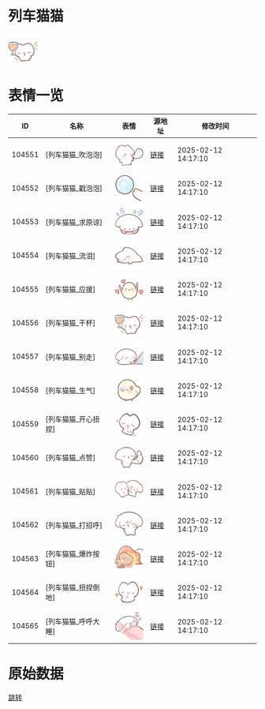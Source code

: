 # 列车猫猫

<img src="./cover.png" height="60" alt="cover" />

# 表情一览

|ID|名称|表情|源地址|修改时间|
|----|----|----|----|----|
|104551|[列车猫猫_吹泡泡]|<img src="./pic/104551_%5B列车猫猫_吹泡泡%5D.png" height="60" alt="吹泡泡"/>|[链接](https://i0.hdslb.com/bfs/garb/8297166d3d37b3ebe37416a10912fe7c97763271.png)|2025-02-12 14:17:10|
|104552|[列车猫猫_戳泡泡]|<img src="./pic/104552_%5B列车猫猫_戳泡泡%5D.png" height="60" alt="戳泡泡"/>|[链接](https://i0.hdslb.com/bfs/garb/866392c93cdb0bc1889ff84f1a4f1cc8631077c5.png)|2025-02-12 14:17:10|
|104553|[列车猫猫_求原谅]|<img src="./pic/104553_%5B列车猫猫_求原谅%5D.png" height="60" alt="求原谅"/>|[链接](https://i0.hdslb.com/bfs/garb/f8b30a46b2414eafd7cc05bb56eb72b7b3f055cd.png)|2025-02-12 14:17:10|
|104554|[列车猫猫_流泪]|<img src="./pic/104554_%5B列车猫猫_流泪%5D.png" height="60" alt="流泪"/>|[链接](https://i0.hdslb.com/bfs/garb/1365fafc6d0b0df6c06a8900f98bcaead9ae1776.png)|2025-02-12 14:17:10|
|104555|[列车猫猫_应援]|<img src="./pic/104555_%5B列车猫猫_应援%5D.png" height="60" alt="应援"/>|[链接](https://i0.hdslb.com/bfs/garb/c9065fafc844c27ce5a030e765cfa4fe4a63e151.png)|2025-02-12 14:17:10|
|104556|[列车猫猫_干杯]|<img src="./pic/104556_%5B列车猫猫_干杯%5D.png" height="60" alt="干杯"/>|[链接](https://i0.hdslb.com/bfs/garb/56f23130bef24b0534182670fddbdbca62922d22.png)|2025-02-12 14:17:10|
|104557|[列车猫猫_别走]|<img src="./pic/104557_%5B列车猫猫_别走%5D.png" height="60" alt="别走"/>|[链接](https://i0.hdslb.com/bfs/garb/dc653d22fcbd32cfb8cde85da1ce0e03ebb58346.png)|2025-02-12 14:17:10|
|104558|[列车猫猫_生气]|<img src="./pic/104558_%5B列车猫猫_生气%5D.png" height="60" alt="生气"/>|[链接](https://i0.hdslb.com/bfs/garb/97b5f1e8518682b28818d34fd00d9c20ba735c76.png)|2025-02-12 14:17:10|
|104559|[列车猫猫_开心扭捏]|<img src="./pic/104559_%5B列车猫猫_开心扭捏%5D.png" height="60" alt="开心扭捏"/>|[链接](https://i0.hdslb.com/bfs/garb/f660c3e9d9f8dcf1d6a26767a2e03b4746165252.png)|2025-02-12 14:17:10|
|104560|[列车猫猫_点赞]|<img src="./pic/104560_%5B列车猫猫_点赞%5D.png" height="60" alt="点赞"/>|[链接](https://i0.hdslb.com/bfs/garb/481be01a9a2c108cbb8ccbc71a5695c1e558580b.png)|2025-02-12 14:17:10|
|104561|[列车猫猫_贴贴]|<img src="./pic/104561_%5B列车猫猫_贴贴%5D.png" height="60" alt="贴贴"/>|[链接](https://i0.hdslb.com/bfs/garb/276694a1372311e7a0a0a0b94d16675a2835ff03.png)|2025-02-12 14:17:10|
|104562|[列车猫猫_打招呼]|<img src="./pic/104562_%5B列车猫猫_打招呼%5D.png" height="60" alt="打招呼"/>|[链接](https://i0.hdslb.com/bfs/garb/690c257deb111da4bd36aa092bf5b1f02378b7f1.png)|2025-02-12 14:17:10|
|104563|[列车猫猫_爆炸按钮]|<img src="./pic/104563_%5B列车猫猫_爆炸按钮%5D.png" height="60" alt="爆炸按钮"/>|[链接](https://i0.hdslb.com/bfs/garb/edfba4799669610e11901b5e37282ad61fb3d893.png)|2025-02-12 14:17:10|
|104564|[列车猫猫_扭捏倒地]|<img src="./pic/104564_%5B列车猫猫_扭捏倒地%5D.png" height="60" alt="扭捏倒地"/>|[链接](https://i0.hdslb.com/bfs/garb/31be9038665048f7ce2f4fd057ad9a811e920faa.png)|2025-02-12 14:17:10|
|104565|[列车猫猫_呼呼大睡]|<img src="./pic/104565_%5B列车猫猫_呼呼大睡%5D.png" height="60" alt="呼呼大睡"/>|[链接](https://i0.hdslb.com/bfs/garb/92df0eff6b256025afe5a25c27b8e2256be2356c.png)|2025-02-12 14:17:10|

# 原始数据

[跳转](./raw.json)

